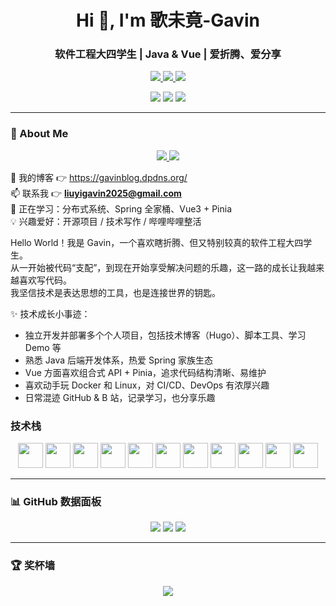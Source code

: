 <h1 align="center">Hi 👋, I'm 歌未竟-Gavin</h1>
<h3 align="center">软件工程大四学生 | Java & Vue | 爱折腾、爱分享</h3>

<p align="center">
  <a href="https://github.com/Gavin-gwj" target="_blank">
    <img src="https://img.shields.io/badge/GitHub-Gavin--gwj-000?style=flat&logo=github" />
  </a>
  <a href="https://space.bilibili.com/2123131391" target="_blank">
    <img src="https://img.shields.io/badge/Bilibili-哔哩哔哩-ff69b4?style=flat&logo=bilibili" />
  </a>
  <a href="https://gavinblog.dpdns.org/" target="_blank">
    <img src="https://img.shields.io/badge/Blog-博客-4ca2f6?style=flat&logo=google-chrome" />
  </a>
</p>

<p align="center">
  <img src="https://img.shields.io/github/stars/Gavin-gwj?style=flat&label=Stars&logo=github&labelColor=444&color=03a9f4" />
  <img src="https://img.shields.io/github/followers/Gavin-gwj?style=flat&label=Followers&logo=github&labelColor=444&color=03a9f4" />
  <img src="https://komarev.com/ghpvc/?username=gavin-gwj&label=Profile%20views&color=blueviolet&style=flat-square" />
</p>

---

### 📌 About Me
<p align="center">
  <a href="https://www.youtube.com/@ffxdz-n6b" target="_blank">
    <img src="https://img.shields.io/badge/Youtube-油管-ff0000?style=flat&logo=youtube" />
  </a>
  <a href="https://space.bilibili.com/2123131391" target="_blank">
    <img src="https://img.shields.io/badge/Bilibili-二次元粉丝聚集地-00a1d6?style=flat&logo=bilibili" />
  </a>
</p>

📝 我的博客 👉 https://gavinblog.dpdns.org/  
📫 联系我 👉 **liuyigavin2025@gmail.com**  
🔭 正在学习：分布式系统、Spring 全家桶、Vue3 + Pinia  
💡 兴趣爱好：开源项目 / 技术写作 / 哔哩哔哩整活  

Hello World！我是 Gavin，一个喜欢瞎折腾、但又特别较真的软件工程大四学生。  
从一开始被代码“支配”，到现在开始享受解决问题的乐趣，这一路的成长让我越来越喜欢写代码。  
我坚信技术是表达思想的工具，也是连接世界的钥匙。

✨ 技术成长小事迹：

- 独立开发并部署多个个人项目，包括技术博客（Hugo）、脚本工具、学习 Demo 等  
- 熟悉 Java 后端开发体系，热爱 Spring 家族生态  
- Vue 方面喜欢组合式 API + Pinia，追求代码结构清晰、易维护  
- 喜欢动手玩 Docker 和 Linux，对 CI/CD、DevOps 有浓厚兴趣  
- 日常混迹 GitHub & B 站，记录学习，也分享乐趣  




### 技术栈
<p align="center">
  <img src="https://cdn.jsdelivr.net/gh/devicons/devicon/icons/java/java-original.svg" width="40" />
  <img src="https://cdn.jsdelivr.net/gh/devicons/devicon/icons/vuejs/vuejs-original-wordmark.svg" width="40" />
  <img src="https://cdn.jsdelivr.net/gh/devicons/devicon/icons/javascript/javascript-original.svg" width="40" />
  <img src="https://cdn.jsdelivr.net/gh/devicons/devicon/icons/spring/spring-original.svg" width="40" />
  <img src="https://cdn.jsdelivr.net/gh/devicons/devicon/icons/mysql/mysql-original-wordmark.svg" width="40" />
  <img src="https://cdn.jsdelivr.net/gh/devicons/devicon/icons/redis/redis-original-wordmark.svg" width="40" />
  <img src="https://cdn.jsdelivr.net/gh/devicons/devicon/icons/docker/docker-original-wordmark.svg" width="40" />
  <img src="https://cdn.jsdelivr.net/gh/devicons/devicon/icons/nginx/nginx-original.svg" width="40" />
  <img src="https://cdn.jsdelivr.net/gh/devicons/devicon/icons/linux/linux-original.svg" width="40" />
  <img src="https://cdn.jsdelivr.net/gh/devicons/devicon/icons/git/git-original.svg" width="40" />
  <img src="https://api.iconify.design/logos-hugo.svg" width="40" />
</p>

---

### 📊 GitHub 数据面板

<p align="center">
  <img src="https://github-readme-stats.vercel.app/api?username=Gavin-gwj&show_icons=true&theme=radical&rank_icon=percentile&hide_title=true&hide_border=true&card_width=300" />
  <img src="https://github-readme-stats.vercel.app/api/top-langs/?username=Gavin-gwj&layout=compact&langs_count=6&theme=radical&hide_border=true&card_width=300" />
  <img src="https://github-readme-streak-stats.herokuapp.com?user=Gavin-gwj&theme=radical&hide_border=true" />
</p>

---

### 🏆 奖杯墙

<p align="center">
  <img src="https://github-profile-trophy.vercel.app/?username=Gavin-gwj&theme=darkhub&no-bg=true&margin-w=15" />
</p>
